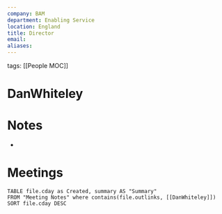 ```yaml
---
company: BAM
department: Enabling Service
location: England
title: Director
email: 
aliases:
---
```

tags: [[People MOC]]

# DanWhiteley

# Notes
- 

# Meetings
```dataview
TABLE file.cday as Created, summary AS "Summary"
FROM "Meeting Notes" where contains(file.outlinks, [[DanWhiteley]])
SORT file.cday DESC
```